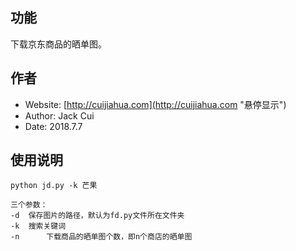 ## 功能

下载京东商品的晒单图。

## 作者

* Website: [http://cuijiahua.com](http://cuijiahua.com "悬停显示")
* Author: Jack Cui
* Date: 2018.7.7

## 使用说明

	python jd.py -k 芒果

	三个参数：
	-d	保存图片的路径，默认为fd.py文件所在文件夹
	-k	搜索关键词
	-n  	下载商品的晒单图个数，即n个商店的晒单图
